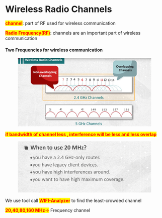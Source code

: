 # Wireless Radio Channels

<mark style="color:red;">**channel**</mark>: part of RF used for wireless communication

<mark style="color:red;">**Radio Frequency(RF)**</mark>**:** channels are an important part of wireless communication

#### Two Frequencies for wireless communication <a href="#id-20d1d1e7-e13c-80d4-9085-e59e080ba2a1" id="id-20d1d1e7-e13c-80d4-9085-e59e080ba2a1"></a>

<figure><img src="../.gitbook/assets/image (1) (1) (1) (1) (1) (1) (1) (1) (1) (1).png" alt=""><figcaption></figcaption></figure>

<mark style="color:red;">**if bandwidth of channel less , interference will be less and less overlap**</mark>

<figure><img src="../.gitbook/assets/image 1 (1) (1) (1) (1) (1) (1) (1) (1).png" alt=""><figcaption></figcaption></figure>

We use tool call <mark style="color:red;">**WIFI-Analyzer**</mark> to find the least-crowded channel

<mark style="color:red;">**20,40,80,160 MHz**</mark><mark style="color:red;">→</mark> Frequency channel
